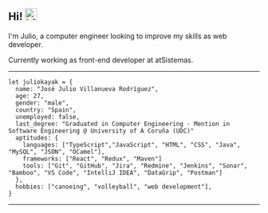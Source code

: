 ## Hi! <img src="https://user-images.githubusercontent.com/1303154/88677602-1635ba80-d120-11ea-84d8-d263ba5fc3c0.gif" width="24px" alt="hi">
I'm Julio, a computer engineer looking to improve my skills as web developer.

Currently working as front-end developer at atSistemas.
***
```
let juliokayak = {
  name: "José Julio Villanueva Rodríguez",
  age: 27,
  gender: "male",
  country: "Spain",
  unemployed: false,
  last_degree: "Graduated in Computer Engineering - Mention in Software Engineering @ University of A Coruña (UDC)"
  aptitudes: {
    languages: ["TypeScript","JavaScript", "HTML", "CSS", "Java", "MySQL", "JSON", "OCamel"],
    frameworks: ["React", "Redux", "Maven"]
    tools: ["Git", "GitHub", "Jira", "Redmine", "Jenkins", "Sonar", "Bamboo", "VS Code", "IntelliJ IDEA", "DataGrip", "Postman"]
  },
  hobbies: ["canoeing", "volleyball", "web development"],
}
```
***
